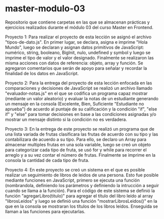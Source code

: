 # master-modulo-03
Repositorio que contiene carpetas en las que se almacenan prácticas y ejercicios realizados durante el módulo 03 del curso Master en Frontend. 

Proyecto 1: Para realizar el proyecto de esta lección se asignó el archivo "tipos-de-dato.js". En primer lugar, se declara, asigna e imprime "Hola Mundo", luego se declaran y asignan datos primitivos de JavaScript: numérico, string, booleano, BigInit, nulo, undefined y symbol y luego se imprime el tipo de valor y el valor designado. Finalmente se realizaron las misma acciones con datos de referencia: objeto, array y función. Se agregaron comentarios que serán de apoyo para señalar y recordar la finalidad de los datos en JavaScript.

Proyecto 2: Para la entrega del proyecto de esta lección enfocada en las comparaciones y decisiones de JavaScript se realizó un archivo llamado "evaluador-notas.js" en el que se codifica un programa capaz mostrar (mediante un valor aleatorio) y evaluar la notas de un estudiante generando un mensaje en la consola (Excelente, Bien, Suficiente "Estudiante no aprueba") de acuerdo al puntaje de su calificación y la condición "if", "else if" y "else" para tomar decisiones en base a las condiciones asignadas y/o mostrar un mensaje distinto si la condición no es verdadera.

Proyecto 3: En la entrega de este proyecto se realizó un programa que de una lista variada de frutas clasificara las frutas de acuerdo con su tipo y las contabilizara de acuerdo a su tipo. Para ello, se declaro un Array para almacenar multiples frutas en una sola variable, luego se creó un objeto para categorizar cada tipo de fruta, se usó for y while para recorrer el arreglo y a su vez contar el número de frutas. Finalmente se imprime en la consola la cantidad de cada tipo de fruta.

Proyecto 4: En este proyecto se creó un sistema en el que es posible realizar un seguimiento de libros de leidos de una persona. Esto fue posible mediante funciones en JavaScript, primero se ejecuta una función (nombrandola, definiendo los parámetros y definiendo la intrucción a seguir cuando se llama a la función). Para el código de este sistema se definió la función "agregarLibro(titulo)" para agregar el título del libro leído al array "librosLeídos" y luego se definió una función "mostrarLibrosLeidos()" en la que en la consola se mostraran los títulos de los libros leídos. Enseguida se llaman a las funciones para ejecutarlas. 